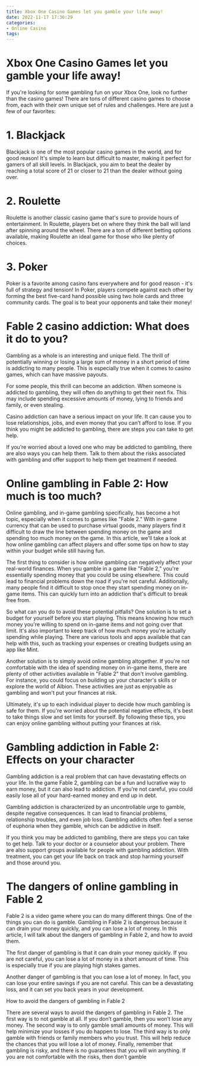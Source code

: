 ```yaml
---
title: Xbox One Casino Games let you gamble your life away!
date: 2022-11-17 17:36:29
categories:
- Online Casino
tags:
---
```



#  Xbox One Casino Games let you gamble your life away!

If you're looking for some gambling fun on your Xbox One, look no further than the casino games! There are tons of different casino games to choose from, each with their own unique set of rules and challenges. Here are just a few of our favorites:

#  1. Blackjack

Blackjack is one of the most popular casino games in the world, and for good reason! It's simple to learn but difficult to master, making it perfect for gamers of all skill levels. In Blackjack, you aim to beat the dealer by reaching a total score of 21 or closer to 21 than the dealer without going over.

#  2. Roulette

Roulette is another classic casino game that's sure to provide hours of entertainment. In Roulette, players bet on where they think the ball will land after spinning around the wheel. There are a ton of different betting options available, making Roulette an ideal game for those who like plenty of choices.

#  3. Poker

Poker is a favorite among casino fans everywhere and for good reason - it's full of strategy and tension! In Poker, players compete against each other by forming the best five-card hand possible using two hole cards and three community cards. The goal is to beat your opponents and take their money!

#  Fable 2 casino addiction: What does it do to you?

Gambling as a whole is an interesting and unique field. The thrill of potentially winning or losing a large sum of money in a short period of time is addicting to many people. This is especially true when it comes to casino games, which can have massive payouts.

For some people, this thrill can become an addiction. When someone is addicted to gambling, they will often do anything to get their next fix. This may include spending excessive amounts of money, lying to friends and family, or even stealing.

Casino addiction can have a serious impact on your life. It can cause you to lose relationships, jobs, and even money that you can’t afford to lose. If you think you might be addicted to gambling, there are steps you can take to get help.

If you’re worried about a loved one who may be addicted to gambling, there are also ways you can help them. Talk to them about the risks associated with gambling and offer support to help them get treatment if needed.

#  Online gambling in Fable 2: How much is too much?

Online gambling, and in-game gambling specifically, has become a hot topic, especially when it comes to games like "Fable 2." With in-game currency that can be used to purchase virtual goods, many players find it difficult to draw the line between spending money on the game and spending too much money on the game. In this article, we'll take a look at how online gambling can affect players and offer some tips on how to stay within your budget while still having fun.

The first thing to consider is how online gambling can negatively affect your real-world finances. When you gamble in a game like "Fable 2," you're essentially spending money that you could be using elsewhere. This could lead to financial problems down the road if you're not careful. Additionally, many people find it difficult to stop once they start spending money on in-game items. This can quickly turn into an addiction that's difficult to break free from.

So what can you do to avoid these potential pitfalls? One solution is to set a budget for yourself before you start playing. This means knowing how much money you're willing to spend on in-game items and not going over that limit. It's also important to keep track of how much money you're actually spending while playing. There are various tools and apps available that can help with this, such as tracking your expenses or creating budgets using an app like Mint.

Another solution is to simply avoid online gambling altogether. If you're not comfortable with the idea of spending money on in-game items, there are plenty of other activities available in "Fable 2" that don't involve gambling. For instance, you could focus on building up your character's skills or explore the world of Albion. These activities are just as enjoyable as gambling and won't put your finances at risk.

Ultimately, it's up to each individual player to decide how much gambling is safe for them. If you're worried about the potential negative effects, it's best to take things slow and set limits for yourself. By following these tips, you can enjoy online gambling without putting your finances at risk.

#  Gambling addiction in Fable 2: Effects on your character

Gambling addiction is a real problem that can have devastating effects on your life. In the game Fable 2, gambling can be a fun and lucrative way to earn money, but it can also lead to addiction. If you’re not careful, you could easily lose all of your hard-earned money and end up in debt.

Gambling addiction is characterized by an uncontrollable urge to gamble, despite negative consequences. It can lead to financial problems, relationship troubles, and even job loss. Gambling addicts often feel a sense of euphoria when they gamble, which can be addictive in itself.

If you think you may be addicted to gambling, there are steps you can take to get help. Talk to your doctor or a counselor about your problem. There are also support groups available for people with gambling addiction. With treatment, you can get your life back on track and stop harming yourself and those around you.

#  The dangers of online gambling in Fable 2

Fable 2 is a video game where you can do many different things. One of the things you can do is gamble. Gambling in Fable 2 is dangerous because it can drain your money quickly, and you can lose a lot of money. In this article, I will talk about the dangers of gambling in Fable 2, and how to avoid them.

The first danger of gambling is that it can drain your money quickly. If you are not careful, you can lose a lot of money in a short amount of time. This is especially true if you are playing high stakes games.

Another danger of gambling is that you can lose a lot of money. In fact, you can lose your entire savings if you are not careful. This can be a devastating loss, and it can set you back years in your development.

How to avoid the dangers of gambling in Fable 2

There are several ways to avoid the dangers of gambling in Fable 2. The first way is to not gamble at all. If you don’t gamble, then you won’t lose any money. The second way is to only gamble small amounts of money. This will help minimize your losses if you do happen to lose. The third way is to only gamble with friends or family members who you trust. This will help reduce the chances that you will lose a lot of money. Finally, remember that gambling is risky, and there is no guarantees that you will win anything. If you are not comfortable with the risks, then don’t gamble
